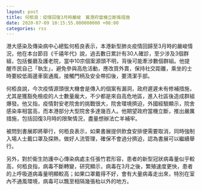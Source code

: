 ```yaml
---
layout: post
title: 何栢良：疫情回復3月時嚴峻　冀港府當機立斷推措施
date: 2020-07-09 10:15:55.000000000 +08:00
categories: rss
---
```


港大感染及傳染病中心總監何栢良表示，本港新型肺炎疫情回歸至3月時的嚴峻情況，他在本台節目《千禧年代》說，過去數日累計有30人確診，至少涉及3個群組，包括餐廳及護老院，當中10宗個案源頭不明，背後可能牽涉數個群組。他提醒市民自己「執生」，避免參與高危活動，應改買外賣，保持社交距離，乘坐的士時要絞低兩邊車窗通風，接觸門柄及安全帶扣後，要清潔手部。

何栢良說，今次疫情源頭很大機會是傳入的個案有漏洞，政府遲遲未有修補措施，尤其是獲豁免檢疫的人士數量龐大，不少都是來自高危地區，進入社區後造成群組爆發。他又指，疫情對安老院舍的挑戰很大，院舍環境擠迫，外國經驗顯示，院舍感染率相當高，而本港部分大型院舍多達幾百人。他期望政府當機立斷，推出嚴厲措施，包括回復3月時的限聚情況，盡量想辦法亡羊補牢。

被問到書展即將舉行，何栢良表示，如果書展提供飲食安排便需要取消，同時強制入場人士戴口罩及探熱，做好人流管理，確保不會過分擠迫，認為書展可以繼續舉行。

另外，對於衞生防護中心傳染病處主任張竹君形容，患者的新型冠狀病毒量似乎較高，何栢良指，病毒不斷轉變，研究顯示，病毒在3月之後，繁殖速度更快，患者的上呼吸道病毒量明顯較高；如果口罩戴得不好，會有大量病毒走出來，特別在室內不通風環境，病毒可以飄至相隔幾張枱以外的地方。

